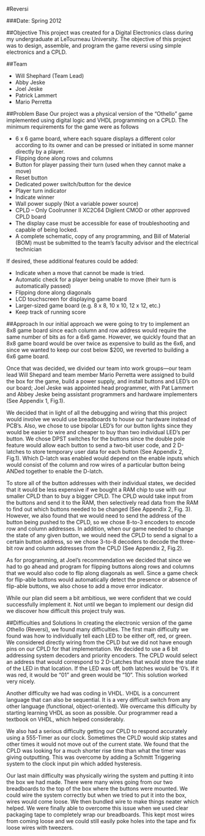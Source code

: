 #Reversi

###Date: Spring 2012

##Objective
This project was created for a Digital Electronics class during my undergraduate at LeTourneau University. The objective of this project was to design, assemble, and program the game reversi using simple electronics and a CPLD. 

##Team
* Will Shephard (Team Lead)
* Abby Jeske 
* Joel Jeske
* Patrick Lammert
* Mario Perretta

##Problem Base
Our project was a physical version of the “Othello” game implemented using digital logic and VHDL programming on a CPLD.  The minimum requirements for the game were as follows
* 6 x 6 game board, where each square displays a different color according to its owner and can be pressed or initiated in some manner directly by a player.* Flipping done along rows and columns* Button for player passing their turn (used when they cannot make a move)* Reset button* Dedicated power switch/button for the device* Player turn indicator* Indicate winner* Wall power supply (Not a variable power source)* CPLD – Only Coolrunner II XC2C64 Digilent CMOD or other approved CPLD board* The display case must be accessible for ease of troubleshooting and capable of being locked.* A complete schematic, copy of any programming, and Bill of Material (BOM) must be submitted to the team’s faculty advisor and the electrical technicianIf desired, these additional features could be added:
* Indicate when a move that cannot be made is tried.* Automatic check for a player being unable to move (their turn is automatically passed)* Flipping done along diagonals* LCD touchscreen for displaying game board * Larger-sized game board (e.g. 8 x 8, 10 x 10, 12 x 12, etc.)* Keep track of running score

##Approach
In our initial approach we were going to try to implement an 8x8 game board since each column and row address would require the same number of bits as for a 6x6 game.  However, we quickly found that an 8x8 game board would be over twice as expensive to build as the 6x6, and since we wanted to keep our cost below $200, we reverted to building a 6x6 game board.
Once that was decided, we divided our team into work groups—our team lead Will Shepard and team member Mario Perretta were assigned to build the box for the game, build a power supply, and install buttons and LED’s on our board; Joel Jeske was appointed head programmer, with Pat Lammert and Abbey Jeske being assistant programmers and hardware implementers (See Appendix 1, Fig.1).
We decided that in light of all the debugging and wiring that this project would involve we would use breadboards to house our hardware instead of PCB’s.  Also, we chose to use bipolar LED’s for our button lights since they would be easier to wire and cheaper to buy than two individual LED’s per button.  We chose DPST switches for the buttons since the double pole feature would allow each button to send a two-bit user code, and 2 D-latches to store temporary user data for each button (See Appendix 2, Fig.1).  Which D-latch was enabled would depend on the enable inputs which would consist of the column and row wires of a particular button being ANDed together to enable the D-latch.
To store all of the button addresses with their individual states, we decided that it would be less expensive if we bought a RAM chip to use with our smaller CPLD than to buy a bigger CPLD. The CPLD would take input from the buttons and send it to the RAM, then selectively read data from the RAM to find out which buttons needed to be changed (See Appendix 2, Fig. 3).  However, we also found that we would need to send the address of the button being pushed to the CPLD, so we chose 8-to-3 encoders to encode row and column addresses.  In addition, when our game needed to change the state of any given button, we would need the CPLD to send a signal to a certain button address, so we chose 3-to-8 decoders to decode the three-bit row and column addresses from the CPLD (See Appendix 2, Fig.2).
As for programming, at Joel’s recommendation we decided that since we had to go ahead and program for flipping buttons along rows and columns that we would also code to flip along diagonals as well.  Since a game check for flip-able buttons would automatically detect the presence or absence of flip-able buttons, we also chose to add a move error indicator.  
While our plan did seem a bit ambitious, we were confident that we could successfully implement it.  Not until we began to implement our design did we discover how difficult this project truly was.


##Difficulties and SolutionsIn creating the electronic version of the game Othello (Reversi), we found many difficulties. The first main difficulty we found was how to individually tell each LED to be either off, red, or green. We considered directly wiring from the CPLD but we did not have enough pins on our CPLD for that implementation. We decided to use a 6 bit addressing system decoders and priority encoders. The CPLD would select an address that would correspond to 2 D-Latches that would store the state of the LED in that location. If the LED was off, both latches would be ‘0’s. If it was red, it would be “01” and green would be “10”. This solution worked very nicely. 
Another difficulty we had was coding in VHDL. VHDL is a concurrent language that can also be sequential. It is a very difficult switch from any other language (functional, object-oriented). We overcame this difficulty by starting learning VHDL as soon as possible. Our programmer read a textbook on VHDL, which helped considerably.
 We also had a serious difficulty getting our CPLD to respond accurately using a 555-Timer as our clock. Sometimes the CPLD would skip states and other times it would not move out of the current state. We found that the CPLD was looking for a much shorter rise time than what the timer was giving outputting. This was overcome by adding a Schmitt Triggering system to the clock input pin which added hysteresis.
 Our last main difficulty was physically wiring the system and putting it into the box we had made. There were many wires going from our two breadboards to the top of the box where the buttons were mounted. We could wire the system correctly but when we tried to put it into the box, wires would come loose. We then bundled wire to make things neater which helped. We were finally able to overcome this issue when we used clear packaging tape to completely wrap our breadboards. This kept most wires from coming loose and we could still easily poke holes into the tape and fix loose wires with tweezers. 
